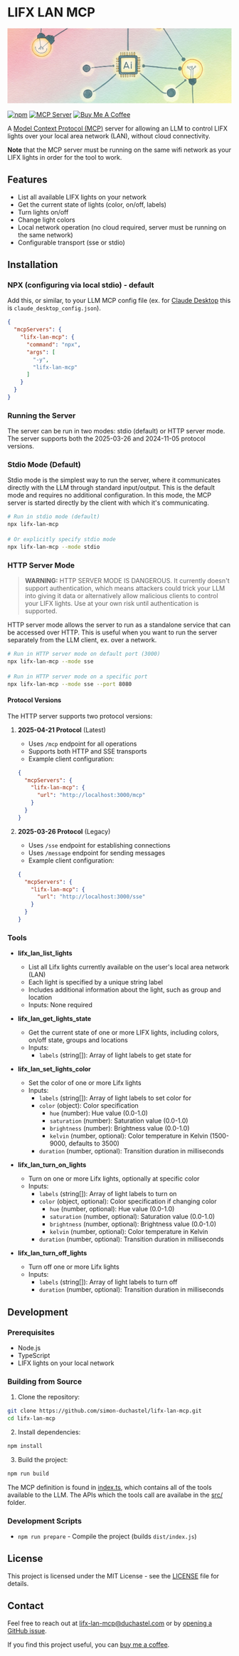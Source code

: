 # LIFX LAN MCP

![Cover image](images/cover-image.jpg)

[![npm](https://img.shields.io/npm/v/lifx-lan-mcp)](https://www.npmjs.com/package/lifx-lan-mcp)&nbsp;[![MCP Server](https://badge.mcpx.dev/?type=server)](https://modelcontextprotocol.io/introduction)&nbsp;[![Buy Me A Coffee](https://img.shields.io/badge/Buy%20Me%20a%20Coffee-ffdd00?&logo=buy-me-a-coffee&logoColor=black)](https://buymeacoffee.com/simonduchastel)

A [Model Context Protocol (MCP)](https://modelcontextprotocol.io/introduction) server for allowing an LLM to control LIFX lights over your local area network (LAN), without cloud connectivity.

**Note** that the MCP server must be running on the same wifi network as your LIFX lights in order for the tool to work.

## Features

- List all available LIFX lights on your network
- Get the current state of lights (color, on/off, labels)
- Turn lights on/off
- Change light colors
- Local network operation (no cloud required, server must be running on the same network)
- Configurable transport (sse or stdio)

## Installation

### NPX (configuring via local stdio) - default

Add this, or similar, to your LLM MCP config file (ex. for [Claude Desktop](https://claude.ai/download) this is `claude_desktop_config.json`).

```json
{
  "mcpServers": {
    "lifx-lan-mcp": {
      "command": "npx",
      "args": [
        "-y",
        "lifx-lan-mcp"
      ]
    }
  }
}
```

### Running the Server

The server can be run in two modes: stdio (default) or HTTP server mode. The server supports both the 2025-03-26 and 2024-11-05 protocol versions.

### Stdio Mode (Default)

Stdio mode is the simplest way to run the server, where it communicates directly with the LLM through standard input/output. This is the default mode and requires no additional configuration. In this mode, the MCP server
is started directly by the client with which it's communicating.

```bash
# Run in stdio mode (default)
npx lifx-lan-mcp

# Or explicitly specify stdio mode
npx lifx-lan-mcp --mode stdio
```

### HTTP Server Mode

> **WARNING:** HTTP SERVER MODE IS DANGEROUS. It currently doesn't support authentication, which means attackers could trick your LLM into giving it data or alternatively allow malicious clients to control your LIFX lights. Use at your own risk until authentication is supported.

HTTP server mode allows the server to run as a standalone service that can be accessed over HTTP. This is useful when you want to run the server separately from the LLM client, ex. over a network.


```bash
# Run in HTTP server mode on default port (3000)
npx lifx-lan-mcp --mode sse

# Run in HTTP server mode on a specific port
npx lifx-lan-mcp --mode sse --port 8080
```

#### Protocol Versions

The HTTP server supports two protocol versions:

1. **2025-04-21 Protocol** (Latest)
   - Uses `/mcp` endpoint for all operations
   - Supports both HTTP and SSE transports
   - Example client configuration:
   ```json
   {
     "mcpServers": {
       "lifx-lan-mcp": {
         "url": "http://localhost:3000/mcp"
       }
     }
   }
   ```

2. **2025-03-26 Protocol** (Legacy)
   - Uses `/sse` endpoint for establishing connections
   - Uses `/message` endpoint for sending messages
   - Example client configuration:
   ```json
   {
     "mcpServers": {
       "lifx-lan-mcp": {
         "url": "http://localhost:3000/sse"
       }
     }
   }
   ```

### Tools

- **lifx_lan_list_lights**
  - List all Lifx lights currently available on the user's local area network (LAN)
  - Each light is specified by a unique string label
  - Includes additional information about the light, such as group and location
  - Inputs: None required

- **lifx_lan_get_lights_state**
  - Get the current state of one or more LIFX lights, including colors, on/off state, groups and locations
  - Inputs:
    - `labels` (string[]): Array of light labels to get state for

- **lifx_lan_set_lights_color**
  - Set the color of one or more Lifx lights
  - Inputs:
    - `labels` (string[]): Array of light labels to set color for
    - `color` (object): Color specification
      - `hue` (number): Hue value (0.0-1.0)
      - `saturation` (number): Saturation value (0.0-1.0)
      - `brightness` (number): Brightness value (0.0-1.0) 
      - `kelvin` (number, optional): Color temperature in Kelvin (1500-9000, defaults to 3500)
    - `duration` (number, optional): Transition duration in milliseconds

- **lifx_lan_turn_on_lights**
  - Turn on one or more Lifx lights, optionally at specific color
  - Inputs:
    - `labels` (string[]): Array of light labels to turn on
    - `color` (object, optional): Color specification if changing color
      - `hue` (number, optional): Hue value (0.0-1.0)
      - `saturation` (number, optional): Saturation value (0.0-1.0)
      - `brightness` (number, optional): Brightness value (0.0-1.0)
      - `kelvin` (number, optional): Color temperature in Kelvin
    - `duration` (number, optional): Transition duration in milliseconds

- **lifx_lan_turn_off_lights**
  - Turn off one or more Lifx lights
  - Inputs:
    - `labels` (string[]): Array of light labels to turn off
    - `duration` (number, optional): Transition duration in milliseconds


## Development

### Prerequisites
- Node.js
- TypeScript
- LIFX lights on your local network

### Building from Source

1. Clone the repository:
```bash
git clone https://github.com/simon-duchastel/lifx-lan-mcp.git
cd lifx-lan-mcp
```

2. Install dependencies:
```bash
npm install
```

3. Build the project:
```bash
npm run build
```

The MCP definition is found in [index.ts](index.ts), which contains all of the tools available to the LLM. The APIs which the tools call are availabe in the [src/](src/) folder.

### Development Scripts
- `npm run prepare` - Compile the project (builds `dist/index.js`)

## License

This project is licensed under the MIT License - see the [LICENSE](LICENSE) file for details.

## Contact

Feel free to reach out at [lifx-lan-mcp@duchastel.com](mailto:lifx-lan-mcp@duchastel.com) or by [opening a GitHub issue](https://github.com/simon-duchastel/lifx-lan-mcp/issues).

If you find this project useful, you can [buy me a coffee](https://buymeacoffee.com/simonduchastel).
